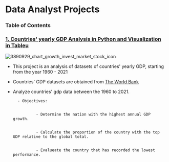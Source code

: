 # Data Analyst Projects
### Table of Contents

### [1. Countries' yearly GDP Analysis in Python and Visualization in Tableu ](https://github.com/John-Rivero/Data-Analyst-Portfolio/tree/main/Coutries'%20Yearly%20GDP%201960-2021)
![3890929_chart_growth_invest_market_stock_icon](https://user-images.githubusercontent.com/81208412/215166455-345259af-2eb7-4eb7-9f34-ff630497fef8.png)
- This project is an analysis of datasets of countries' yearly GDP, starting from the year 1960 - 2021

- Countries' GDP datasets are obtained from [The World Bank](https://data.worldbank.org/indicator/NY.GDP.MKTP.CD)
- Analyze countries' gdp data between the 1960 to 2021. <bk>
        
        
        - Objectives:
        
        
                - Determine the nation with the highest annual GDP growth.
        
        
                - Calculate the proportion of the country with the top GDP relative to the global total.
        
        
                - Evalueate the country that has recorded the lowest performance.
